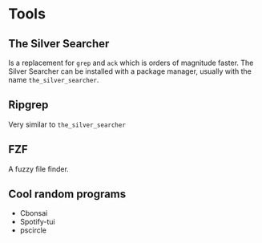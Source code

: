 # Tools

## The Silver Searcher

Is a replacement for `grep` and `ack` which is orders of magnitude faster.
The Silver Searcher can be installed with a package manager, usually with the 
name `the_silver_searcher`.

## Ripgrep

Very similar to `the_silver_searcher`

## FZF

A fuzzy file finder.


## Cool random programs

- Cbonsai
- Spotify-tui
- pscircle
